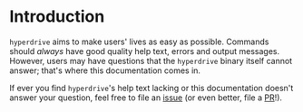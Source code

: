 # Introduction

`hyperdrive` aims to make users' lives as easy as possible. Commands should
_always_ have good quality help text, errors and output messages. However, users
may have questions that the `hyperdrive` binary itself cannot answer; that's
where this documentation comes in.

If ever you find `hyperdrive`'s help text lacking or this documentation doesn't
answer your question, feel free to file an
[issue](https://github.com/MWATelescope/mwa_hyperdrive/issues) (or even better,
file a [PR](https://github.com/MWATelescope/mwa_hyperdrive/pulls)!).
